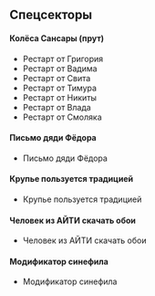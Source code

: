 ## Спецсекторы
#### Колёса Сансары (прут)
- Рестарт от Григория
- Рестарт от Вадима
- Рестарт от Свита
- Рестарт от Тимура
- Рестарт от Никиты
- Рестарт от Влада
- Рестарт от Смоляка

#### Письмо дяди Фёдора
- Письмо дяди Фёдора

#### Крупье пользуется традицией
- Крупье пользуется традицией

#### Человек из АЙТИ скачать обои
- Человек из АЙТИ скачать обои

#### Модификатор синефила
- Модификатор синефила